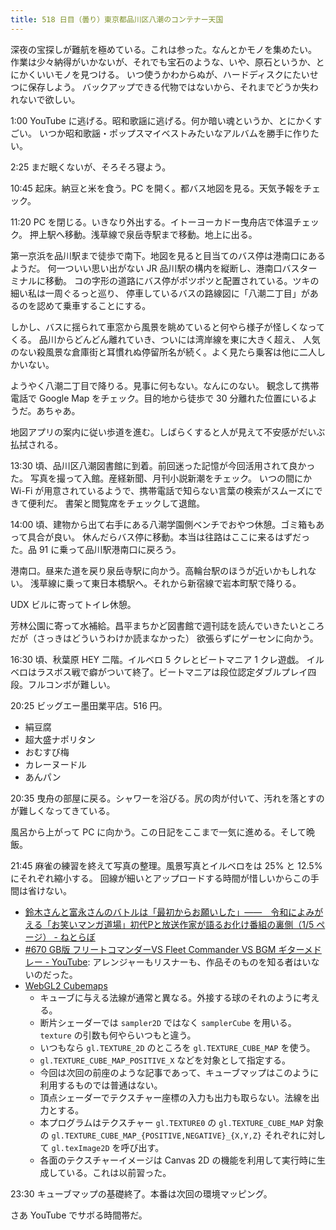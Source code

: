 ```yaml
---
title: 518 日目（曇り）東京都品川区八潮のコンテナー天国
---
```


深夜の宝探しが難航を極めている。これは参った。なんとかモノを集めたい。
作業は少々納得がいかないが、それでも宝石のような、いや、原石というか、とにかくいいモノを見つける。
いつ使うかわからぬが、ハードディスクにたいせつに保存しよう。
バックアップできる代物ではないから、それまでどうか失われないで欲しい。

1:00 YouTube に逃げる。昭和歌謡に逃げる。何か暗い魂というか、とにかくすごい。
いつか昭和歌謡・ポップスマイベストみたいなアルバムを勝手に作りたい。

2:25 まだ眠くないが、そろそろ寝よう。

10:45 起床。納豆と米を食う。PC を開く。都バス地図を見る。天気予報をチェック。

11:20 PC を閉じる。いきなり外出する。イトーヨーカドー曳舟店で体温チェック。
押上駅へ移動。浅草線で泉岳寺駅まで移動。地上に出る。

第一京浜を品川駅まで徒歩で南下。地図を見ると目当てのバス停は港南口にあるようだ。
何一ついい思い出がない JR 品川駅の構内を縦断し、港南口バスターミナルに移動。
コの字形の道路にバス停がポツポツと配置されている。ツキの細い私は一周ぐるっと巡り、
停車しているバスの路線図に「八潮二丁目」があるのを認めて乗車することにする。

しかし、バスに揺られて車窓から風景を眺めていると何やら様子が怪しくなってくる。
品川からどんどん離れていき、ついには湾岸線を東に大きく超え、
人気のない殺風景な倉庫街と耳慣れぬ停留所名が続く。よく見たら乗客は他に二人しかいない。

ようやく八潮二丁目で降りる。見事に何もない。なんにのない。
観念して携帯電話で Google Map をチェック。目的地から徒歩で 30 分離れた位置にいるようだ。あちゃあ。

地図アプリの案内に従い歩道を進む。しばらくすると人が見えて不安感がだいぶ払拭される。

13:30 頃、品川区八潮図書館に到着。前回迷った記憶が今回活用されて良かった。
写真を撮って入館。産経新聞、月刊小説新潮をチェック。
いつの間にか Wi-Fi が用意されているようで、携帯電話で知らない言葉の検索がスムーズにできて便利だ。
書架と閲覧席をチェックして退館。

14:00 頃、建物から出て右手にある八潮学園側ベンチでおやつ休憩。ゴミ箱もあって具合が良い。
休んだらバス停に移動。本当は往路はここに来るはずだった。品 91 に乗って品川駅港南口に戻ろう。

港南口。昼来た道を戻り泉岳寺駅に向かう。高輪台駅のほうが近いかもしれない。
浅草線に乗って東日本橋駅へ。それから新宿線で岩本町駅で降りる。

UDX ビルに寄ってトイレ休憩。

芳林公園に寄って水補給。昌平まちかど図書館で週刊誌を読んでいきたいところだが（さっきはどういうわけか読まなかった）
欲張らずにゲーセンに向かう。

16:30 頃、秋葉原 HEY 二階。イルベロ 5 クレとビートマニア 1 クレ遊戯。
イルベロはラスボス戦で癖がついて終了。ビートマニアは段位認定ダブルプレイ四段。フルコンボが難しい。

20:25 ビッグエー墨田業平店。516 円。

* 絹豆腐
* 超大盛ナポリタン
* おむすび梅
* カレーヌードル
* あんパン

20:35 曳舟の部屋に戻る。シャワーを浴びる。尻の肉が付いて、汚れを落とすのが難しくなってきている。

風呂から上がって PC に向かう。この日記をここまで一気に進める。そして晩飯。

21:45 麻雀の練習を終えて写真の整理。風景写真とイルベロをは 25% と 12.5% にそれぞれ縮小する。
回線が細いとアップロードする時間が惜しいからこの手間は省けない。

* [鈴木さんと富永さんのバトルは「最初からお願いした」――　令和によみがえる「お笑いマンガ道場」初代Pと放送作家が語るお化け番組の裏側（1/5 ページ） - ねとらぼ](https://nlab.itmedia.co.jp/nl/articles/2109/24/news012.html)
* [&#x23;670 GB版 フリートコマンダーVS Fleet Commander VS BGM ギターメドレー - YouTube](https://www.youtube.com/watch?v=-lGKfflsbbE):
  アレンジャーもリスナーも、作品そのものを知る者はいないのだった。
* [WebGL2 Cubemaps](https://webgl2fundamentals.org/webgl/lessons/webgl-cube-maps.html)
  * キューブに与える法線が通常と異なる。外接する球のそれのように考える。
  * 断片シェーダーでは `sampler2D` ではなく `samplerCube` を用いる。`texture` の引数も何やらいつもと違う。
  * いつもなら `gl.TEXTURE_2D` のところを `gl.TEXTURE_CUBE_MAP` を使う。
  * `gl.TEXTURE_CUBE_MAP_POSITIVE_X` などを対象として指定する。
  * 今回は次回の前座のような記事であって、キューブマップはこのように利用するものでは普通はない。
  * 頂点シェーダーでテクスチャー座標の入力も出力も取らない。法線を出力とする。
  * 本プログラムはテクスチャー `gl.TEXTURE0` の `gl.TEXTURE_CUBE_MAP` 対象の
    `gl.TEXTURE_CUBE_MAP_{POSITIVE,NEGATIVE}_{X,Y,Z}` それぞれに対して `gl.texImage2D` を呼び出す。
  * 各面のテクスチャーイメージは Canvas 2D の機能を利用して実行時に生成している。これは以前習った。

23:30 キューブマップの基礎終了。本番は次回の環境マッピング。

さあ YouTube でサボる時間帯だ。
